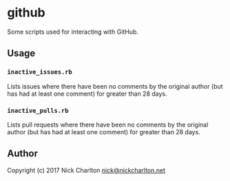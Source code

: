 # github

Some scripts used for interacting with GitHub.

## Usage

### `inactive_issues.rb`

Lists issues where there have been no comments by the original author (but has
had at least one comment) for greater than 28 days.

### `inactive_pulls.rb`

Lists pull requests where there have been no comments by the original author 
(but has had at least one comment) for greater than 28 days.

## Author

Copyright (c) 2017 Nick Charlton <nick@nickcharlton.net>

